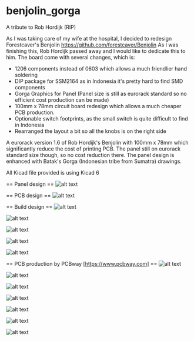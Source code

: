 # benjolin_gorga
A tribute to Rob Hordijk (RIP)

As I was taking care of my wife at the hospital, I decided to redesign Forestcaver's Benjolin https://github.com/forestcaver/Benjolin
As I was finishing this, Rob Hordijk passed away and I would like to dedicate this to him.
The board come with several changes, which is: 
- 1206 components instead of 0603 which allows a much friendlier hand soldering
- DIP package for SSM2164 as in Indonesia it's pretty hard to find SMD components
- Gorga Graphics for Panel (Panel size is still as eurorack standard so no efficient cost production can be made)
- 100mm x 78mm circuit board redesign which allows a much cheaper PCB production.
- Optionable switch footprints, as the small switch is quite difficult to find in Indonesia
- Rearranged the layout a bit so all the knobs is on the right side

A eurorack version 1.6 of Rob Hordijk's Benjolin with 100mm x 78mm which significantly reduce the cost of printing PCB. The panel still on eurorack standard size though, so no cost reduction there. The panel design is enhanced with Batak's Gorga (Indonesian tribe from Sumatra) drawings.

All Kicad file provided is using Kicad 6

== Panel design ==
![alt text](https://github.com/squaresolid/benjolin_gorga/blob/main/benjolin3dpics/benjolin_1.6_panel.png?raw=true)


== PCB design ==
![alt text](https://github.com/squaresolid/benjolin_gorga/blob/main/benjolin3dpics/benjolin_1.6_front_pcb.png?raw=true)

== Build design ==
![alt text](https://github.com/squaresolid/benjolin_gorga/blob/main/benjolin3dpics/benjolin_1.6_back_full.png?raw=true)

![alt text](https://github.com/squaresolid/benjolin_gorga/blob/main/benjolin3dpics/benjolin_1.6_front_full.png?raw=true)

![alt text](https://github.com/squaresolid/benjolin_gorga/blob/main/benjolin3dpics/benjolin_1.6_front_side_full.png?raw=true)

![alt text](https://github.com/squaresolid/benjolin_gorga/blob/main/benjolin3dpics/benjolin_1.6_front_side_full2.png?raw=true)

![alt text](https://github.com/squaresolid/benjolin_gorga/blob/main/benjolin3dpics/benjolin_1.6_panel%20final.png?raw=true)

== PCB production by PCBway [https://www.pcbway.com] ==
![alt text](https://github.com/squaresolid/benjolin_gorga/blob/main/benjolin%20PCB%20pics/benjolin_Gorga_PCB_01.jpg?raw=true)

![alt text](https://github.com/squaresolid/benjolin_gorga/blob/main/benjolin%20PCB%20pics/benjolin_Gorga_PCB_02.jpg?raw=true)

![alt text](https://github.com/squaresolid/benjolin_gorga/blob/main/benjolin%20PCB%20pics/benjolin_Gorga_PCB_03.jpg?raw=true)

![alt text](https://github.com/squaresolid/benjolin_gorga/blob/main/benjolin%20PCB%20pics/benjolin_Gorga_PCB_04.jpg?raw=true)

![alt text](https://github.com/squaresolid/benjolin_gorga/blob/main/benjolin%20PCB%20pics/benjolin_Gorga_PCB_05.jpg?raw=true)

![alt text](https://github.com/squaresolid/benjolin_gorga/blob/main/benjolin%20PCB%20pics/benjolin_Gorga_PCB_06.jpg?raw=true)

![alt text](https://github.com/squaresolid/benjolin_gorga/blob/main/benjolin%20PCB%20pics/benjolin_Gorga_PCB_07.jpg?raw=true)


